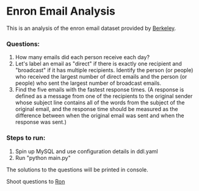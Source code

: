 # Enron Email Analysis


This is an analysis of the enron email dataset provided by [Berkeley](http://bailando.sims.berkeley.edu/enron_email.html).

### Questions:
1. How many emails did each person receive each day? 
2. Let's label an email as "direct" if there is exactly one recipient and "broadcast" if it has multiple recipients. Identify the person (or people) who received the largest number of direct emails and the person (or people) who sent the largest number of broadcast emails.
3. Find the five emails with the fastest response times. (A response is defined as a message from one of the recipients to the original sender whose subject line contains all of the words from the subject of the original email, and the response time should be measured as the difference between when the original email was sent and when the response was sent.)


### Steps to run:
1. Spin up MySQL and use configuration details in ddl.yaml
2. Run "python main.py"

The solutions to the questions will be printed in console. 

Shoot questions to [Ron](mailto:aranibatta@berkeley.edu)
